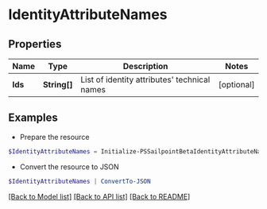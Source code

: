 # IdentityAttributeNames
## Properties

Name | Type | Description | Notes
------------ | ------------- | ------------- | -------------
**Ids** | **String[]** | List of identity attributes&#39; technical names | [optional] 

## Examples

- Prepare the resource
```powershell
$IdentityAttributeNames = Initialize-PSSailpointBetaIdentityAttributeNames  -Ids [name, displayName]
```

- Convert the resource to JSON
```powershell
$IdentityAttributeNames | ConvertTo-JSON
```

[[Back to Model list]](../README.md#documentation-for-models) [[Back to API list]](../README.md#documentation-for-api-endpoints) [[Back to README]](../README.md)

